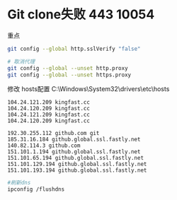 # Git clone失败 443 10054

重点
```bash
git config --global http.sslVerify "false"
```


```bash
# 取消代理
git config --global --unset http.proxy
git config --global --unset https.proxy
```
修改 hosts配置
C:\Windows\System32\drivers\etc\hosts
```
104.24.121.209 kingfast.cc
104.24.120.209 kingfast.cc
104.24.121.209 kingfast.cc
104.24.120.209 kingfast.cc

192.30.255.112 github.com git
185.31.16.184 github.global.ssl.fastly.net
140.82.114.3 github.com
151.101.1.194 github.global.ssl.fastly.net
151.101.65.194 github.global.ssl.fastly.net
151.101.129.194 github.global.ssl.fastly.net
151.101.193.194 github.global.ssl.fastly.net
```

```bash
#刷新dns
ipconfig /flushdns
```
